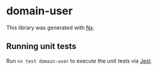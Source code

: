 # domain-user

This library was generated with [Nx](https://nx.dev).

## Running unit tests

Run `nx test domain-user` to execute the unit tests via [Jest](https://jestjs.io).
